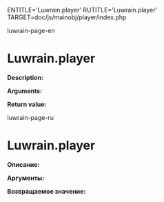 
ENTITLE='Luwrain.player'
RUTITLE='Luwrain.player'
TARGET=doc/js/mainobj/player/index.php

luwrain-page-en

# Luwrain.player

__Description:__

__Arguments:__

__Return value:__


luwrain-page-ru

# Luwrain.player 

__Описание:__

__Аргументы:__

__Возвращаемое значение:__


